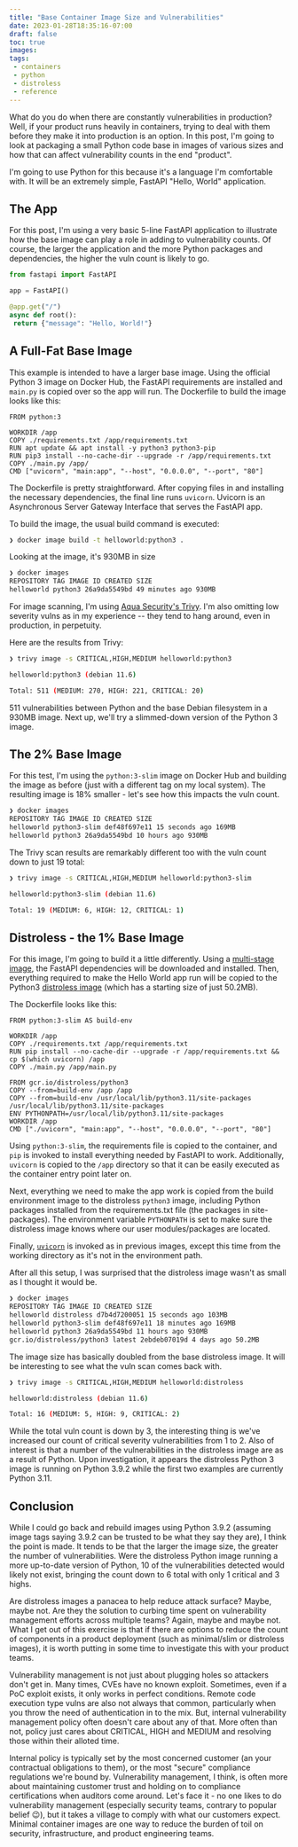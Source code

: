 ```yaml
---
title: "Base Container Image Size and Vulnerabilities"
date: 2023-01-28T18:35:16-07:00
draft: false
toc: true
images:
tags:
 - containers
 - python
 - distroless
 - reference
---
```


What do you do when there are constantly vulnerabilities in production? Well, if your product runs heavily in containers, trying to deal with them before they make it into production is an option. In this post, I'm going to look at packaging a small Python code base in images of various sizes and how that can affect vulnerability counts in the end "product".

I'm going to use Python for this because it's a language I'm comfortable with. It will be an extremely simple, FastAPI "Hello, World" application.

## The App
For this post, I'm using a very basic 5-line FastAPI application to illustrate how the base image can play a role in adding to vulnerability counts. Of course, the larger the application and the more Python packages and dependencies, the higher the vuln count is likely to go.

```python
from fastapi import FastAPI

app = FastAPI()

@app.get("/")
async def root():
 return {"message": "Hello, World!"}
```

## A Full-Fat Base Image
This example is intended to have a larger base image. Using the official Python 3 image on Docker Hub, the FastAPI requirements are installed and `main.py` is copied over so the app will run. The Dockerfile to build the image looks like this:

```docker
FROM python:3

WORKDIR /app
COPY ./requirements.txt /app/requirements.txt
RUN apt update && apt install -y python3 python3-pip 
RUN pip3 install --no-cache-dir --upgrade -r /app/requirements.txt
COPY ./main.py /app/
CMD ["uvicorn", "main:app", "--host", "0.0.0.0", "--port", "80"]

```

The Dockerfile is pretty straightforward. After copying files in and installing the necessary dependencies, the final line runs `uvicorn`. Uvicorn is an Asynchronous Server Gateway Interface that serves the FastAPI app.

To build the image, the usual build command is executed:

```bash
❯ docker image build -t helloworld:python3 .
```

Looking at the image, it's 930MB in size

```bash
❯ docker images
REPOSITORY TAG IMAGE ID CREATED SIZE
helloworld python3 26a9da5549bd 49 minutes ago 930MB
```

For image scanning, I'm using [Aqua Security's Trivy][trivy]. I'm also omitting low severity vulns as in my experience -- they tend to hang around, even in production, in perpetuity.

Here are the results from Trivy:

```bash
❯ trivy image -s CRITICAL,HIGH,MEDIUM helloworld:python3

helloworld:python3 (debian 11.6)

Total: 511 (MEDIUM: 270, HIGH: 221, CRITICAL: 20)
```
511 vulnerabilities between Python and the base Debian filesystem in a 930MB image. Next up, we'll try a slimmed-down version of the Python 3 image.

## The 2% Base Image
For this test, I'm using the `python:3-slim` image on Docker Hub and building the image as before (just with a different tag on my local system). The resulting image is 18% smaller - let's see how this impacts the vuln count.

```bash
❯ docker images
REPOSITORY TAG IMAGE ID CREATED SIZE
helloworld python3-slim def48f697e11 15 seconds ago 169MB
helloworld python3 26a9da5549bd 10 hours ago 930MB
```

The Trivy scan results are remarkably different too with the vuln count down to just 19 total:

```bash
❯ trivy image -s CRITICAL,HIGH,MEDIUM helloworld:python3-slim

helloworld:python3-slim (debian 11.6)

Total: 19 (MEDIUM: 6, HIGH: 12, CRITICAL: 1)
```

## Distroless - the 1% Base Image
For this image, I'm going to build it a little differently. Using a [multi-stage image][multi], the FastAPI dependencies will be downloaded and installed. Then, everything required to make the Hello World app run will be copied to the Python3 [distroless image][distroless] (which has a starting size of just 50.2MB).

The Dockerfile looks like this:

```docker
FROM python:3-slim AS build-env

WORKDIR /app
COPY ./requirements.txt /app/requirements.txt
RUN pip install --no-cache-dir --upgrade -r /app/requirements.txt && cp $(which uvicorn) /app
COPY ./main.py /app/main.py

FROM gcr.io/distroless/python3
COPY --from=build-env /app /app
COPY --from=build-env /usr/local/lib/python3.11/site-packages /usr/local/lib/python3.11/site-packages
ENV PYTHONPATH=/usr/local/lib/python3.11/site-packages
WORKDIR /app
CMD ["./uvicorn", "main:app", "--host", "0.0.0.0", "--port", "80"]
```

Using `python:3-slim`, the requirements file is copied to the container, and `pip` is invoked to install everything needed by FastAPI to work. Additionally, `uvicorn` is copied to the `/app` directory so that it can be easily executed as the container entry point later on.

Next, everything we need to make the app work is copied from the build environment image to the distroless `python3` image, including Python packages installed from the requirements.txt file (the packages in site-packages). The environment variable `PYTHONPATH` is set to make sure the distroless image knows where our user modules/packages are located.

Finally, [`uvicorn`][uvi] is invoked as in previous images, except this time from the working directory as it's not in the environment path.

After all this setup, I was surprised that the distroless image wasn't as small as I thought it would be. 

```bash
❯ docker images
REPOSITORY TAG IMAGE ID CREATED SIZE
helloworld distroless d7b4d7200051 15 seconds ago 103MB
helloworld python3-slim def48f697e11 18 minutes ago 169MB
helloworld python3 26a9da5549bd 11 hours ago 930MB
gcr.io/distroless/python3 latest 2ebdeb07019d 4 days ago 50.2MB
```

The image size has basically doubled from the base distroless image. It will be interesting to see what the vuln scan comes back with.

```bash
❯ trivy image -s CRITICAL,HIGH,MEDIUM helloworld:distroless

helloworld:distroless (debian 11.6)

Total: 16 (MEDIUM: 5, HIGH: 9, CRITICAL: 2)
```

While the total vuln count is down by 3, the interesting thing is we've increased our count of critical severity vulnerabilities from 1 to 2. Also of interest is that a number of the vulnerabilities in the distroless image are as a result of Python. Upon investigation, it appears the distroless Python 3 image is running on Python 3.9.2 while the first two examples are currently Python 3.11.

## Conclusion

While I could go back and rebuild images using Python 3.9.2 (assuming image tags saying 3.9.2 can be trusted to be what they say they are), I think the point is made. It tends to be that the larger the image size, the greater the number of vulnerabilities. Were the distroless Python image running a more up-to-date version of Python, 10 of the vulnerabilities detected would likely not exist, bringing the count down to 6 total with only 1 critical and 3 highs.

Are distroless images a panacea to help reduce attack surface? Maybe, maybe not. Are they the solution to curbing time spent on vulnerability management efforts across multiple teams? Again, maybe and maybe not. What I get out of this exercise is that if there are options to reduce the count of components in a product deployment (such as minimal/slim or distroless images), it is worth putting in some time to investigate this with your product teams.

Vulnerability management is not just about plugging holes so attackers don't get in. Many times, CVEs have no known exploit. Sometimes, even if a PoC exploit exists, it only works in perfect conditions. Remote code execution type vulns are also not always that common, particularly when you throw the need of authentication in to the mix. But, internal vulnerability management policy often doesn't care about any of that. More often than not, policy just cares about CRITICAL, HIGH and MEDIUM and resolving those within their alloted time. 

Internal policy is typically set by the most concerned customer (an your contractual obligations to them), or the most "secure" compliance regulations we're bound by. Vulnerability management, I think, is often more about maintaining customer trust and holding on to compliance certifications when auditors come around. Let's face it - no one likes to do vulnerability management (especially security teams, contrary to popular belief 😉), but it takes a village to comply with what our customers expect. Minimal container images are one way to reduce the burden of toil on security, infrastructure, and product engineering teams.

[trivy]: https://www.aquasec.com/products/trivy/ "Trivy Product Page on aquasec.com"
[multi]: https://docs.docker.com/build/building/multi-stage/ "Docker Documentation on Multi-Stage Build"
[distroless]: https://github.com/GoogleContainerTools/distroless "GitHub Page for Distroless Images"
[uvi]: https://www.uvicorn.org/ "uvicorn Documentation"